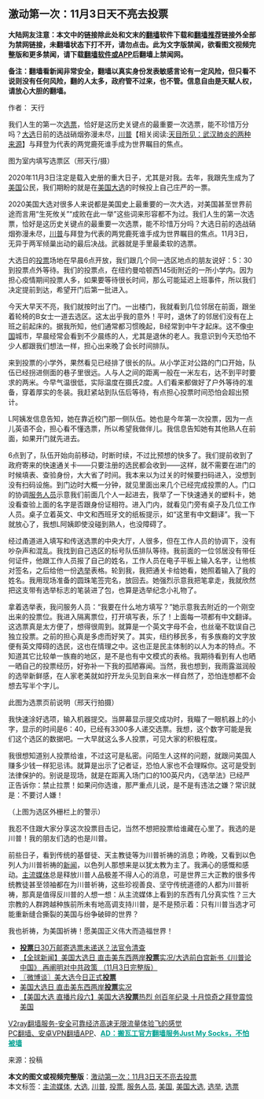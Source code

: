  <h2>激动第一次：11月3日天不亮去投票</h2> <p class="notice"><b>大陆网友注意：本文中的链接除此处和文末的<a href="https://github.com/bannedbook/fanqiang" >翻墙</a>软件下载和<a href="https://github.com/killgcd/justmysocks/blob/master/README.md">翻墙推荐</a>链接外全部为禁网链接，未翻墙状态下打不开，请勿点击。此为文字版禁闻，欲看图文视频完整版和更多禁闻，请下载<a href="https://github.com/bannedbook/fanqiang">翻墙软件或APP</a>后翻墙上禁闻网。</p><p>备注：翻墙看新闻非常安全，翻墙以真实身份发表敏感言论有一定风险，但只看不说则没有任何风险，翻的人太多，政府管不过来，也不管。信息自由是天赋人权，请放心大胆的翻墙。</b></p>  <div class="entry"> <p>作者： 天行</p> <p id="summary">我们人生的第一次<a href="https://www.bannedbook.org/bnews/tag/%E9%80%89%E7%A5%A8/" class="st_tag internal_tag" rel="tag" title="标签 选票 下的日志">选票</a>，恰好是这历史关键点的最重要一次选票，能不珍惜万分吗？<a href="https://www.bannedbook.org/bnews/tag/%e5%a4%a7%e9%80%89/" class="st_tag internal_tag" rel="tag" title="标签 大选 下的日志">大选</a>日前的选战硝烟弥漫未尽，<span class='wp_keywordlink'><a href="https://www.bannedbook.org/bnews/comments/20200816/1381118.html" title="天目所见：川普将再赢总统大选 共和党掌参众两院" target="_blank">川普</a></span>【相关阅读:<a href='https://www.bannedbook.org/bnews/comments/20200816/1381123.html' target='_blank'>天目所见：武汉肺炎的两种来源</a>】与拜登为代表的两党鹿死谁手成为世界瞩目的焦点。</p> <p id="conimg"></p> <p>图为室内填写选票区（邢天行/摄）</p> <p>2020年11月3日注定是载入史册的重大日子，尤其是对我。去年，我跟先生成为了<a href="https://www.bannedbook.org/bnews/tag/%e7%be%8e%e5%9b%bd/" class="st_tag internal_tag" rel="tag" title="标签 美国 下的日志">美国</a>公民，我们期盼的就是在<a href="https://www.bannedbook.org/bnews/tag/%e7%be%8e%e5%9b%bd%e5%a4%a7%e9%80%89/" class="st_tag internal_tag" rel="tag" title="标签 美国大选 下的日志">美国大选</a>的时候投上自己庄严的一票。</p> <p>2020美国大选对很多人来说都是美国史上最重要的一次大选，对美国甚至世界前途而言用“生死攸关”“成败在此一举”这些词来形容都不为过。我们人生的第一次选票，恰好是这历史关键点的最重要一次选票，能不珍惜万分吗？大选日前的选战硝烟弥漫未尽，<a href="https://www.bannedbook.org/bnews/tag/%e5%b7%9d%e6%99%ae/" class="st_tag internal_tag" rel="tag" title="标签 川普 下的日志">川普</a>与拜登为代表的两党鹿死谁手成为世界瞩目的焦点。11月3日，无异于两军倾巢出动的最后决战。武器就是手里最柔软的选票。</p>  <p>大选日的<a href="https://www.bannedbook.org/bnews/tag/%E6%8A%95%E7%A5%A8/" class="st_tag internal_tag" rel="tag" title="标签 投票 下的日志">投票</a>场地在早晨6点开放，我们跟几个同一选区地点的朋友说好：5：30到投票点外等待。我们的投票点，在纽约曼哈顿西145街附近的一所小学内。因为担心疫情期间投票人多，如果要等待很长时间，那么可能延迟上班事件，所以我们决定提前到达，希望开门后第一批进入。</p> <p>今天大早天不亮，我们就按时出了门。一出楼门，我就看到几位邻居在前面，跟坐着轮椅的B女士一道去选区。这太出乎我的意外！平时，退休了的邻居们没有在上班之前起床的。据我所知，他们通常都习惯晚起，B经常到中午才起床。这不像<span class='wp_keywordlink_affiliate'><a href="https://www.bannedbook.org/" title="中国" target="_blank">中国</a></span>城市，早晨经常会看到不少晨练的人，尤其是退休的老人。我意识到今天恐怕不少人都跟我们想法一样，担心出来晚了会长时间排队。</p> <p>来到投票的小学外，果然看见已经排了很长的队。从小学正对公路的门口开始，队伍已经拐进侧面的巷子里很远。人与人之间的距离一般在一米左右，达不到平时要求的两米。今早气温很低，实际温度在摄氏2度。人们看来都做好了户外等待的准备，穿着厚实的冬装。我赶紧站到队伍后等待，有点担心投票时间恐怕会超出预计。</p> <p>L阿姨发信息告知，她在靠近校门那一侧队伍。她也是今年第一次投票，因为一点儿英语不会，担心看不懂选票，所以希望我做伴儿。我信息告知她有其他熟人在前面，如果开门就先进去。</p> <p></p> <p>6点到了，队伍开始向前移动，时断时续，不过比预想的快多了。我们提前收到了政府寄来的快速通关卡——只要注册的选民都会收到——这样，就不需要在进门的时候填表、查验身份，大大省了时间。我本来以为过关的时候要扫码进入，没想到没有扫码设施。到门边时大概一分钟，就见里面出来几个已经完成投票的人。门口的协调<a href="https://www.bannedbook.org/bnews/tag/%E6%9C%8D%E5%8A%A1%E4%BA%BA%E5%91%98/" class="st_tag internal_tag" rel="tag" title="标签 服务人员 下的日志">服务人员</a>示意我们前面几个人一起进去，我举了一下快速通关的塑料卡，她没看查验上面的名字是否跟身份证相符。进入门内，就看见门旁有桌子及几位工作人员。桌子立着英文、中文和西班牙文的纸板提示，如“这里有中文翻译”。我一下就放心了，我想L阿姨即使没碰到熟人，也没障碍了。</p>  <p>经过甬道进入填写和传送选票的中央大厅，人很多，但在工作人员的协调下，没有吵杂声和混乱。我找到自己选区的标号队伍排队等待。我前面的一位邻居没有带任何证件，他跟工作人员报了自己的姓名，工作人员在电子平板上输入名字，让他核对签名，之后给他一份<a href="https://www.bannedbook.org/bnews/tag/%e9%80%89%e4%b8%be/" class="st_tag internal_tag" rel="tag" title="标签 选举 下的日志">选举</a>表格。轮到我，我把通关卡给她看，她照着输入了我的姓名。我用现场准备的圆珠笔签完名，放回去。她强烈示意我把笔拿走，我就欣然把这支带有选举标志的笔装进了包，也算是选举纪念小礼物了。</p> <p>拿着选举表，我问服务人员：“我要在什么地方填写？”她示意我去附近的一个刚空出来的投票位。我进入隔离票位，打开填写表，乐了！上面每一项都有中文翻译。这选票真是太方便了，想得很周到。就算是一个英文字母不会，也丝毫不耽误自己独立投票。之前的担心真是多虑而好笑了。其实，纽约移民多，有多族裔的文字放便有英文障碍的选民，这也在情理之中。这也正是民主体制的以人为本的特点。不知道其它比较单一族裔的地区，是不是也有中文模式的表格。我期待看到有人也晒一晒自己的投票经历，好弥补一下我的孤陋寡闻。当然，我也想到，我雨露滋润般的选举新鲜感，在人家老美就如拧开龙头见到自来水一样自然了，恐怕连想都不会想去写半个字儿。</p> <p></p> <p>此图为选票页前说明（邢天行拍摄）</p> <p>我快速涂好选项，输入机器提交。当屏幕显示提交成功时，我瞄了一眼机器上的小字，显示的时间是6：40，已经有3300多人递交选票。我想，这个数字可能是我们这个选区的数据吧。一大早就这么多人投票，可见大家的积极程度。</p> <p>我很想知道别人投票给谁，不过这可是私密。问陌生人这样的问题，就跟问美国人赚多少钱一样犯忌讳。就算是出示了记者证，恐怕人家也不会理睬你。这可是受到法律保护的。别说是现场，就是在距离入场门口的100英尺内，《选举法》已经严正告诉你：禁止拉票！如果问你选谁，那严重点儿说，是不是有违法之嫌？常识就是：不要讨人嫌！</p>  <p></p> <p>（上图为选区外栅栏上的警示）</p> <p>我忍不住跟大家分享这次投票目击记，当然不想把投票给谁藏在心里了。我选的是川普！我的朋友们选的也是川普。</p> <p>前些日子，看到传统的基督徒、天主教徒等为川普祈祷的消息；昨晚，又看到以色列人为川普祈祷的<span class='wp_keywordlink_affiliate'><a href="https://www.bannedbook.org/" title="新闻">新闻</a></span>，以色列人那想来是以犹太教为主了。我满心的感慨和感动。<a href="https://www.bannedbook.org/bnews/tag/%e4%b8%bb%e6%b5%81%e5%aa%92%e4%bd%93/" class="st_tag internal_tag" rel="tag" title="标签 主流媒体 下的日志">主流媒体</a>总是释放川普人品极差不得人心的消息，可是世界三大正教的很多传统教徒甚至领袖都在为川普祈祷，这些珍视善良、坚守传统道德的人都为川普祈祷，那真是值得反川普的人想一想：从主流媒体上看到的东西有几分真实性？三大宗教的人群跨越种族前所未有地高调支持川普，是不是预示着：只有川普当选才可能重新缝合撕裂的美国与纷争破碎的世界？</p> <p>我也祈祷，为美国祈祷！愿美国正义伟大而造福世界！</p> <ul class='op-related-articles' title='相关阅读'> <li><a href='https://www.bannedbook.org/bnews/cnnews/20201104/1425538.html' target='_blank'><b>投票</b>日30万邮寄选票未递送？法官令清查</a></li> <li><a href='https://www.bannedbook.org/bnews/bannedvideo/20201104/1425497.html' target='_blank'>【全球新闻】美国大选日 直击美东西两岸<b>投票</b>实况/大选前白宫新书《川普论中国》 再阐明对中共政策 （11月3日完整版）</a></li> <li><a href='https://www.bannedbook.org/bnews/ssgc/20201104/1425495.html' target='_blank'>〖微博谈〗美大选今日正式<b>投票</b></a></li> <li><a href='https://www.bannedbook.org/bnews/bannedvideo/20201104/1425455.html' target='_blank'>美国大选日 直击美东西两岸<b>投票</b>实况</a></li> <li><a href='https://www.bannedbook.org/bnews/bannedvideo/20201104/1425441.html' target='_blank'>【美国大选 直播片段六】美国大选<b>投票</b>热烈 创百年纪录 十月惊奇之拜登震惊美国</a></li> </ul> <p class="texttj"> <a href="https://www.bannedbook.org/forum23/topic22702.html" target="_blank">V2ray翻墙服务-安全可靠经济高速无限流量体验飞的感觉</a><br/> <a href="https://github.com/bannedbook/fanqiang/wiki/%E7%A6%81%E9%97%BB%E7%BD%91%E5%AE%89%E5%8D%93%E7%BF%BB%E5%A2%99%E6%96%B0%E9%97%BBAPP" target="_blank">PC翻墙、安卓VPN翻墙APP</a>、<span onclick="window.open('https://github.com/killgcd/justmysocks/blob/master/README.md')" style="font-weight:bold;color:#00A191;cursor:pointer;text-decoration:underline;outline:none">AD：搬瓦工官方翻墙服务Just My Socks，不怕被墙</span></p><p> 来源：投稿 </p> <a name='sharetosocial'></a>       <div><b>本文的图文或视频完整版</b>：<a href='https://www.bannedbook.org/bnews/comments/20201104/1425588.html'>激动第一次：11月3日天不亮去投票</a></div>  </div><!--END ENTRY--> <div class="postfooter"> <div>本文标签：<a href="https://www.bannedbook.org/bnews/tag/%e4%b8%bb%e6%b5%81%e5%aa%92%e4%bd%93/" rel="tag">主流媒体</a>, <a href="https://www.bannedbook.org/bnews/tag/%e5%a4%a7%e9%80%89/" rel="tag">大选</a>, <a href="https://www.bannedbook.org/bnews/tag/%e5%b7%9d%e6%99%ae/" rel="tag">川普</a>, <a href="https://www.bannedbook.org/bnews/tag/%E6%8A%95%E7%A5%A8/" rel="tag">投票</a>, <a href="https://www.bannedbook.org/bnews/tag/%E6%9C%8D%E5%8A%A1%E4%BA%BA%E5%91%98/" rel="tag">服务人员</a>, <a href="https://www.bannedbook.org/bnews/tag/%e7%be%8e%e5%9b%bd/" rel="tag">美国</a>, <a href="https://www.bannedbook.org/bnews/tag/%e7%be%8e%e5%9b%bd%e5%a4%a7%e9%80%89/" rel="tag">美国大选</a>, <a href="https://www.bannedbook.org/bnews/tag/%e9%80%89%e4%b8%be/" rel="tag">选举</a>, <a href="https://www.bannedbook.org/bnews/tag/%E9%80%89%E7%A5%A8/" rel="tag">选票</a></div>  </div><!--END POSTFOOTER--> 